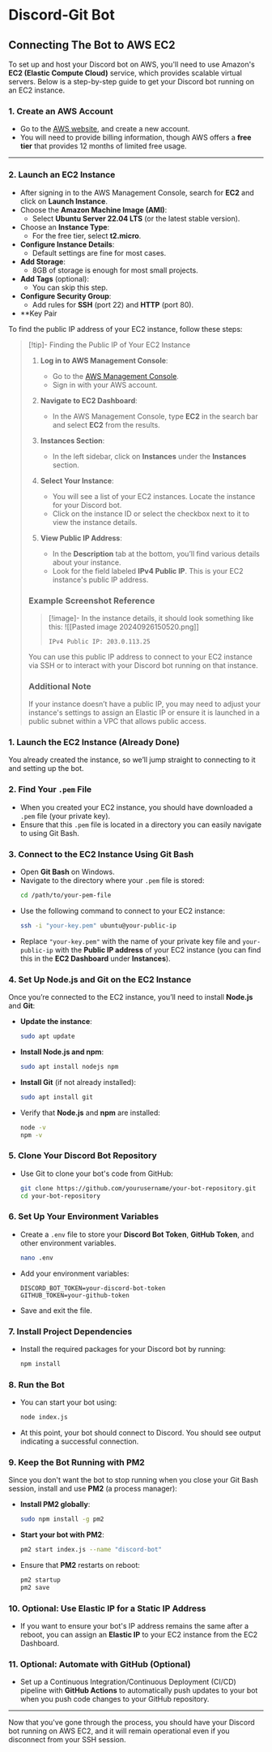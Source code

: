 # Discord-Git Bot

## Connecting The Bot to AWS EC2

To set up and host your Discord bot on AWS, you'll need to use Amazon's **EC2 (Elastic Compute Cloud)** service, which provides scalable virtual servers. Below is a step-by-step guide to get your Discord bot running on an EC2 instance.

### 1. Create an AWS Account
   - Go to the [AWS website](https://aws.amazon.com/), and create a new account.
   - You will need to provide billing information, though AWS offers a **free tier** that provides 12 months of limited free usage.

---

### 2. Launch an EC2 Instance
   - After signing in to the AWS Management Console, search for **EC2** and click on **Launch Instance**.
   - Choose the **Amazon Machine Image (AMI)**:
     - Select **Ubuntu Server 22.04 LTS** (or the latest stable version).
   - Choose an **Instance Type**:
     - For the free tier, select **t2.micro**.
   - **Configure Instance Details**:
     - Default settings are fine for most cases.
   - **Add Storage**:
     - 8GB of storage is enough for most small projects.
   - **Add Tags** (optional):
     - You can skip this step.
   - **Configure Security Group**:
     - Add rules for **SSH** (port 22) and **HTTP** (port 80).
   - **Key Pair

To find the public IP address of your EC2 instance, follow these steps:

> [!tip]- Finding the Public IP of Your EC2 Instance
> 
> 1. **Log in to AWS Management Console**:
>    - Go to the [AWS Management Console](https://aws.amazon.com/console/).
>    - Sign in with your AWS account.
> 
> 2. **Navigate to EC2 Dashboard**:
>    - In the AWS Management Console, type **EC2** in the search bar and select **EC2** from the results.
> 
> 3. **Instances Section**:
>    - In the left sidebar, click on **Instances** under the **Instances** section.
> 
> 4. **Select Your Instance**:
>    - You will see a list of your EC2 instances. Locate the instance for your Discord bot.
>    - Click on the instance ID or select the checkbox next to it to view the instance details.
> 
> 5. **View Public IP Address**:
>    - In the **Description** tab at the bottom, you’ll find various details about your instance.
>    - Look for the field labeled **IPv4 Public IP**. This is your EC2 instance's public IP address.
> 
> ### Example Screenshot Reference
> > [!image]- In the instance details, it should look something like this:
> >![[Pasted image 20240926150520.png]]
> >
> >```
> >IPv4 Public IP: 203.0.113.25
> >```
> 
> You can use this public IP address to connect to your EC2 instance via SSH or to interact with your Discord bot running on that instance.
> 
> ### Additional Note
> If your instance doesn’t have a public IP, you may need to adjust your instance's settings to assign an Elastic IP or ensure it is launched in a public subnet within a VPC that allows public access.
> 

### 1. Launch the EC2 Instance (Already Done)

You already created the instance, so we’ll jump straight to connecting to it and setting up the bot.

### 2. Find Your `.pem` File
   - When you created your EC2 instance, you should have downloaded a `.pem` file (your private key).
   - Ensure that this `.pem` file is located in a directory you can easily navigate to using Git Bash.

### 3. Connect to the EC2 Instance Using Git Bash
   - Open **Git Bash** on Windows.
   - Navigate to the directory where your `.pem` file is stored:
     ```bash
     cd /path/to/your-pem-file
     ```
   - Use the following command to connect to your EC2 instance:
     ```bash
     ssh -i "your-key.pem" ubuntu@your-public-ip
     ```
   - Replace `"your-key.pem"` with the name of your private key file and `your-public-ip` with the **Public IP address** of your EC2 instance (you can find this in the **EC2 Dashboard** under **Instances**).

### 4. Set Up Node.js and Git on the EC2 Instance
Once you’re connected to the EC2 instance, you’ll need to install **Node.js** and **Git**:

   - **Update the instance**:
     ```bash
     sudo apt update
     ```

   - **Install Node.js and npm**:
     ```bash
     sudo apt install nodejs npm
     ```

   - **Install Git** (if not already installed):
     ```bash
     sudo apt install git
     ```

   - Verify that **Node.js** and **npm** are installed:
     ```bash
     node -v
     npm -v
     ```

### 5. Clone Your Discord Bot Repository
   - Use Git to clone your bot's code from GitHub:
     ```bash
     git clone https://github.com/yourusername/your-bot-repository.git
     cd your-bot-repository
     ```

### 6. Set Up Your Environment Variables
   - Create a `.env` file to store your **Discord Bot Token**, **GitHub Token**, and other environment variables.
     ```bash
     nano .env
     ```
   - Add your environment variables:
     ```
     DISCORD_BOT_TOKEN=your-discord-bot-token
     GITHUB_TOKEN=your-github-token
     ```
   - Save and exit the file.

### 7. Install Project Dependencies
   - Install the required packages for your Discord bot by running:
     ```bash
     npm install
     ```

### 8. Run the Bot
   - You can start your bot using:
     ```bash
     node index.js
     ```

   - At this point, your bot should connect to Discord. You should see output indicating a successful connection.

### 9. Keep the Bot Running with PM2
Since you don't want the bot to stop running when you close your Git Bash session, install and use **PM2** (a process manager):

   - **Install PM2 globally**:
     ```bash
     sudo npm install -g pm2
     ```

   - **Start your bot with PM2**:
     ```bash
     pm2 start index.js --name "discord-bot"
     ```

   - Ensure that **PM2** restarts on reboot:
     ```bash
     pm2 startup
     pm2 save
     ```

### 10. Optional: Use Elastic IP for a Static IP Address
   - If you want to ensure your bot's IP address remains the same after a reboot, you can assign an **Elastic IP** to your EC2 instance from the EC2 Dashboard.

### 11. Optional: Automate with GitHub (Optional)
   - Set up a Continuous Integration/Continuous Deployment (CI/CD) pipeline with **GitHub Actions** to automatically push updates to your bot when you push code changes to your GitHub repository.

---

Now that you've gone through the process, you should have your Discord bot running on AWS EC2, and it will remain operational even if you disconnect from your SSH session.

